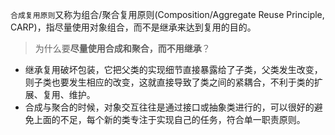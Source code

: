 `合成复用原则`又称为组合/聚合复用原则\(Composition/Aggregate Reuse Principle, CARP\)，指尽量使用对象组合，而不是继承来达到复用的目的。

> 为什么要**尽量使用合成和聚合，而不用继承**？

* 继承复用破坏包装，它把父类的实现细节直接暴露给了子类，父类发生改变，则子类也要发生相应的改变，这就直接导致了类之间的紧耦合，不利于类的扩展、复用、维护。
* 合成与聚合的时候，对象交互往往是通过接口或抽象类进行的，可以很好的避免上面的不足，每个新的类专注于实现自己的任务，符合单一职责原则。



